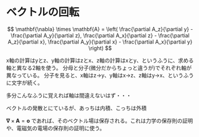 # ベクトルの回転

$$
\mathbf{\nabla} \times \mathbf{A}
= \left(
  \frac{\partial A_z}{\partial y} - \frac{\partial A_y}{\partial z},
  \frac{\partial A_x}{\partial z} - \frac{\partial A_z}{\partial x},
  \frac{\partial A_y}{\partial x} - \frac{\partial A_x}{\partial y}
  \right)
$$

x軸の計算はyとz、y軸の計算はzとx、z軸の計算はxとy、というふうに、求める軸と異なる2軸を使う。
分母と分子(微分だからちょっと違うが)でそれぞれ軸が異なっている。
分子を見ると、x軸はz->y、y軸はx->z、z軸はy->x、というふうに文字が続く。

多分こんなふうに覚えれば軸は間違えないはず・・・

ベクトルの発散とにているが、あっちは内積、こっちは外積

$\mathbf{\nabla}\times\mathbf{A} = \mathbf{o}$ であれば、そのベクトル場は保存される。これは力学の保存則の証明や、電磁気の電場の保存則の証明に使う。